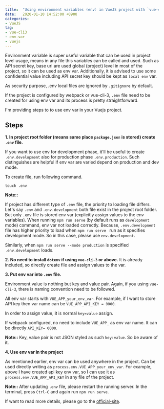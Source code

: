 ```yaml
---
title:  "Using environment variables (env) in VueJS project with `vue-cli-3`"
date:   2020-01-10 14:52:00 +0900
categories: 
- VueJS
tag:
- vue-cli3
- env-var
- vuejs
---
```

Environment variable is super useful variable that can be used in project level usage, means in any file this variables can be called and used. Such as API secret key, base url are used global (project) level in most of the project, so it can be used as env var. Additionally, it is advised to use some confidential value including API secret key should be kept as `local env` var.

As security purpose, .env local files are ignored by `.gitignore` by default.

If the project is configured by webpack or vue-cli-3, `.env` file need to be created for using env var and its process is pretty straightforward.

 I'm providing steps to to use env var in your Vuejs project.

## Steps

 **1. In project root folder (means same place `package.json` is stored) create `.env` file.**

If you want to use env for development phase, it'll be useful to create `.env.development` also for production phase `.env.production`. Such distinguishes are helpful if env var are varied depend on production and dev mode.

To create file, run following command.

`touch .env  `

**Note::**

If project has different type of `.env` file, the priority to loading file differs.
Let's say `.env` and `.env.development` both file exist in the project root folder. But only `.env` file is stored env var (explicitly assign values to the env variables). When running `npm run serve` (by default runs as `development` mode) command, env var not loaded correctly. Because, `.env.development` file has higher priority to load when `npm run serve ` run as it specifies development mode. So in this case, please use `env.development`.

Similarly, when `npm run serve --mode production` is specified `.env.development` loads.

 **2. No need to install `dotenv` if using `vue-cli-3` or above.**
It is already included, so directly create file and assign values to the var.

**3. Put env var into `.env` file.**

Environment value is nothing but key and value pair. Again, if you using `vue-cli-3`, there is naming convention need to be followed.

All env var starts with `VUE_APP_your_env_var`. For example, if I want to store API key then var name can be `VUE_APP_API_KEY = 0000`.

In order to assign value, it is normal `key=value` assign. 

If webpack configured, no need to include `VUE_APP_` as env var name. It can be directly `API_KEY= 0000`.

**Note::**
Key, value pair is not JSON styled as such `key:value`. So be aware of it.

**4. Use env var in the project**

As mentioned earlier, env var can be used anywhere in the project. Can be used directly writing as `process.env.VUE_APP_your_env_var`. For example, above I have created api key env var, so I can use it as `process.env.VUE_APP_API_KEY` in any file of the project.

**Note::**
After updating `.env` file, please restart the running server. In the terminal, press `Ctrl-C` and again run `npm run serve`.

If want to read more details, please go to the [official-site](https://cli.vuejs.org/guide/mode-and-env.html#example-staging-mode).